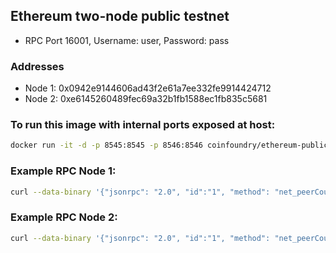 ## Ethereum two-node public testnet

- RPC Port 16001, Username: user, Password: pass

### Addresses

- Node 1: 0x0942e9144606ad43f2e61a7ee332fe9914424712
- Node 2: 0xe6145260489fec69a32b1fb1588ec1fb835c5681

### To run this image with internal ports exposed at host:

```bash
docker run -it -d -p 8545:8545 -p 8546:8546 coinfoundry/ethereum-public-testnet
```

### Example RPC Node 1:

```bash
curl --data-binary '{"jsonrpc": "2.0", "id":"1", "method": "net_peerCount", "params": [] }' -H 'content-type: application/json' -X POST http://127.0.0.1:8545
```

### Example RPC Node 2:

```bash
curl --data-binary '{"jsonrpc": "2.0", "id":"1", "method": "net_peerCount", "params": [] }' -H 'content-type: application/json' -X POST http://127.0.0.1:8546
```
